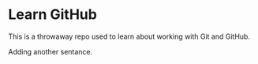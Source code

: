 # Learn GitHub

This is a throwaway repo used to learn about working with Git and GitHub.

Adding another sentance.
